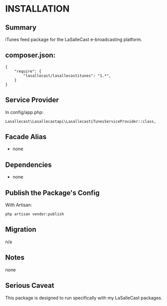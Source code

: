 # INSTALLATION

## Summary 
iTunes feed package for the LaSalleCast e-broadcasting platform.  


## composer.json:

```
{
    "require": {
        "lasallecast/lasallecastitunes": "1.*",
    }
}
```


## Service Provider

In config/app.php:
```
Lasallecast\Lasallecastapi\LasallecastiTunesServiceProvider::class,
```


## Facade Alias

* none


## Dependencies
* none


## Publish the Package's Config

With Artisan:
```
php artisan vendor:publish
```

## Migration

n/a

## Notes

none


## Serious Caveat 

This package is designed to run specifically with my LaSalleCast packages.